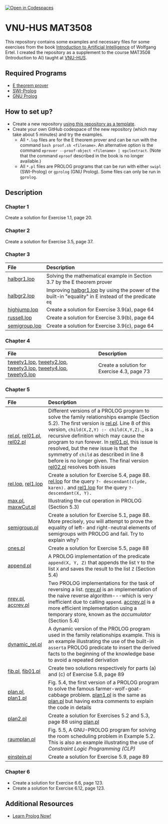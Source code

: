 [![Open in Codespaces](https://classroom.github.com/assets/launch-codespace-2972f46106e565e64193e422d61a12cf1da4916b45550586e14ef0a7c637dd04.svg)](https://classroom.github.com/open-in-codespaces?assignment_repo_id=18134463)
# VNU-HUS MAT3508 

This repository contains some examples and necessary files for some exercises from the book [Introduction to Artificial Intelligence](https://link.springer.com/book/10.1007/978-3-319-58487-4) of Wolfgang Ertel. I created the repository as a supplement to the course MAT3508 (Introduction to AI) taught at [VNU-HUS](https://hus.vnu.edu.vn).

## Required Programs

* [E theorem prover](http://wwwlehre.dhbw-stuttgart.de/~sschulz/E/E.html)
* [SWI-Prolog](https://www.swi-prolog.org)
* [GNU Prolog](http://www.gprolog.org)

## How to set up?

* Create a new repository [using this repository as a template](https://docs.github.com/en/repositories/creating-and-managing-repositories/creating-a-repository-from-a-template#creating-a-repository-from-a-template).
* Create your own GitHub codespace of the new repository (which may take about 5 minutes) and try the examples.
  * All `*.lop` files are for the E theorem prover and can be run with the command `bash proof.sh <filename>`. An alternative option is the command `eprover --proof-object <filename> | epclextract`. (Note that the command `eproof` described in the book is no longer available.)
  * All `*.pl` files are PROLOG programs that can be run with either `swipl` (SWI-Prolog) or `gprolog` (GNU Prolog). Some files can only be run in `gprolog`.

## Description

### Chapter 1

Create a solution for Exercise 1.1, page 20.

### Chapter 2

Create a solution for Exercise 3.5, page 37.

### Chapter 3

| File | Description |
|:-----|:------------|
| [halbgr1.lop](Chapter%203/halbgr1.lop) | Solving the mathematical example in Section 3.7 by the E theorem prover |
| [halbgr2.lop](Chapter%203/halbgr2.lop) | Improving [halbgr1.lop](Chapter%203/halbgr1.lop) by using the power of the built-in "equality" in E instead of the predicate `eq` |
| [highjump.lop](Chapter%203/highjump.lop) | Create a solution for Exercise 3.9(a), page 64 |
| [russell.lop](Chapter%203/russell.lop) | Create a solution for Exercise 3.9(b), page 64 |
| [semigroup.lop](Chapter%203/semigroup.lop) | Create a solution for Exercise 3.9(c), page 64 |

### Chapter 4

| File | Description |
|:-----|:------------|
| [tweety1.lop](Chapter%204/tweety1.lop), [tweety2.lop](Chapter%204/tweety3.lop), [tweety3.lop](Chapter%204/tweety3.lop), [tweety4.lop](Chapter%204/tweety4.lop), [tweety5.lop](Chapter%204/tweety5.lop) | Create a solution for Exercise 4.3, page 73 |

### Chapter 5

| File | Description |
|:-----|:------------|
| [rel.pl](Chapter%205/rel.pl), [rel01.pl](Chapter%205/rel01.pl), [rel02.pl](Chapter%205/rel02.pl) | Different versions of a PROLOG program to solve the family relationships example (Section 5.2). The first version is [rel.pl](Chapter%205/rel.pl). Line 8 of this version, `child(X,Z,Y) :- child(X,Y,Z).`, is a recursive definition which may cause the program to run forever. In [rel01.pl](Chapter%205/rel01.pl), this issue is resolved, but the new issue is that the symmetry of `child` as described in line 8 before is no longer given. The final version [rel02.pl](Chapter%205/rel02.pl) resolves both issues |
| [rel.lop](Chapter%205/rel.lop), [rel1.lop](Chapter%205/rel1.lop) | Create a solution for Exercise 5.4, page 88. [rel.lop](Chapter%205/rel.lop) for the query `?- descendant(clyde, karen).` and [rel1.lop](Chapter%205/rel1.lop) for the query `?- descendant(X, Y).` |
| [max.pl](Chapter%205/max.pl), [maxwCut.pl](Chapter%205/maxwCut.pl) | Illustrating the cut operation in PROLOG (Section 5.3) |
| [semigroup.pl](Chapter%205/semigroup.pl) | Create a solution for Exercise 5.1, page 88. More precisely, you will attempt to prove the equality of left- and right-neutral elements of semigroups with PROLOG and fail. Try to explain why? |
| [ones.pl](Chapter%205/ones.pl) | Create a solution for Exercise 5.5, page 88 |
| [append.pl](Chapter%205/append.pl) | A PROLOG implementation of the predicate `append(X, Y, Z)` that appends the list `Y` to the list `X` and saves the result to the list `Z` (Section 5.4) |
| [nrev.pl](Chapter%205/nrev.pl), [accrev.pl](Chapter%205/accrev.pl) | Two PROLOG implementations for the task of reversing a list. [nrev.pl](Chapter%205/nrev.pl) is an implementation of the naive reverse algorithm---which is very inefficient due to calling `append`. [accrev.pl](Chapter%205/accrev.pl) is a more efficient implementation using a temporary store, known as the *accumulator* (Section 5.4) |
| [dynamic_rel.pl](Chapter%205/dynamic_rel.pl) | A dynamic version of the PROLOG program used in the family relationships example. This is an example illustrating the use of the built-in `asserta` PROLOG predicate to insert the derived facts to the beginning of the knowledge base to avoid a repeated derivation |
| [fib.pl](Chapter%205/fib.pl), [fib01.pl](Chapter%205/fib01.pl) | Create two solutions respectively for parts (a) and (c) of Exercise 5.8, page 89 |
| [plan.pl](Chapter%205/plan.pl), [plan1.pl](Chapter%205/plan1.pl) | Fig. 5.4, the first version of a PROLOG program to solve the famous farmer-wolf-goat-cabbage problem. [plan1.pl](Chapter%205/plan1.pl) is the same as [plan.pl](Chapter%205/plan.pl) but having extra comments to explain the code in details |
| [plan2.pl](Chapter%205/plan2.pl) | Create a solution for Exercises 5.2 and 5.3, page 88 using [plan.pl](Chapter%205/plan.pl) |
| [raumplan.pl](Chapter%205/raumplan.pl) | Fig. 5.5, A GNU-PROLOG program for solving the room scheduling problem in Example 5.2. This is also an example illustrating the use of *Constraint Logic Programming (CLP)* |
| [einstein.pl](Chapter%205/einstein.pl) | Create a solution for Exercise 5.9, page 89 |

### Chapter 6

* Create a solution for Exercise 6.6, page 123.
* Create a solution for Exercise 6.12, page 123.

## Additional Resources

* [Learn Prolog Now!](https://www.let.rug.nl/bos/lpn//lpnpage.php?pageid=online)
